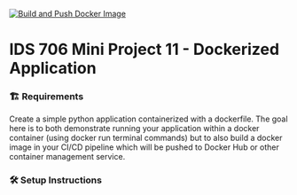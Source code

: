 [![Build and Push Docker Image](https://github.com/nogibjj/Nruta_Mini_Project_12/actions/workflows/cicd.yml/badge.svg)](https://github.com/nogibjj/Nruta_Mini_Project_12/actions/workflows/cicd.yml)

# IDS 706 Mini Project 11 - Dockerized Application

### 🏗️ Requirements
Create a simple python application containerized with a dockerfile. The goal here is to both demonstrate running your application within a docker container (using docker run terminal commands) but to also build a docker image in your CI/CD pipeline which will be pushed to Docker Hub or other container management service.

### 🛠️ Setup Instructions


